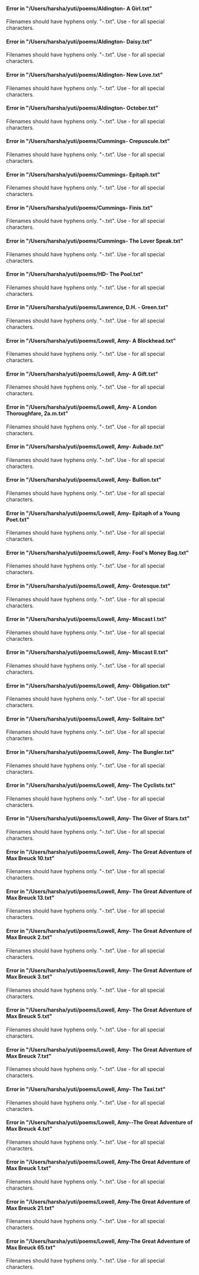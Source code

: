 #### Error in "/Users/harsha/yuti/poems/Aldington- A Girl.txt"
Filenames should have hyphens only. "<authorLastName>-<first-five-words-of-title>.txt". Use - for all special characters.

#### Error in "/Users/harsha/yuti/poems/Aldington- Daisy.txt"
Filenames should have hyphens only. "<authorLastName>-<first-five-words-of-title>.txt". Use - for all special characters.

#### Error in "/Users/harsha/yuti/poems/Aldington- New Love.txt"
Filenames should have hyphens only. "<authorLastName>-<first-five-words-of-title>.txt". Use - for all special characters.

#### Error in "/Users/harsha/yuti/poems/Aldington- October.txt"
Filenames should have hyphens only. "<authorLastName>-<first-five-words-of-title>.txt". Use - for all special characters.

#### Error in "/Users/harsha/yuti/poems/Cummings- Crepuscule.txt"
Filenames should have hyphens only. "<authorLastName>-<first-five-words-of-title>.txt". Use - for all special characters.

#### Error in "/Users/harsha/yuti/poems/Cummings- Epitaph.txt"
Filenames should have hyphens only. "<authorLastName>-<first-five-words-of-title>.txt". Use - for all special characters.

#### Error in "/Users/harsha/yuti/poems/Cummings- Finis.txt"
Filenames should have hyphens only. "<authorLastName>-<first-five-words-of-title>.txt". Use - for all special characters.

#### Error in "/Users/harsha/yuti/poems/Cummings- The Lover Speak.txt"
Filenames should have hyphens only. "<authorLastName>-<first-five-words-of-title>.txt". Use - for all special characters.

#### Error in "/Users/harsha/yuti/poems/HD- The Pool.txt"
Filenames should have hyphens only. "<authorLastName>-<first-five-words-of-title>.txt". Use - for all special characters.

#### Error in "/Users/harsha/yuti/poems/Lawrence, D.H. - Green.txt"
Filenames should have hyphens only. "<authorLastName>-<first-five-words-of-title>.txt". Use - for all special characters.

#### Error in "/Users/harsha/yuti/poems/Lowell, Amy- A Blockhead.txt"
Filenames should have hyphens only. "<authorLastName>-<first-five-words-of-title>.txt". Use - for all special characters.

#### Error in "/Users/harsha/yuti/poems/Lowell, Amy- A Gift.txt"
Filenames should have hyphens only. "<authorLastName>-<first-five-words-of-title>.txt". Use - for all special characters.

#### Error in "/Users/harsha/yuti/poems/Lowell, Amy- A London Thoroughfare, 2a.m.txt"
Filenames should have hyphens only. "<authorLastName>-<first-five-words-of-title>.txt". Use - for all special characters.

#### Error in "/Users/harsha/yuti/poems/Lowell, Amy- Aubade.txt"
Filenames should have hyphens only. "<authorLastName>-<first-five-words-of-title>.txt". Use - for all special characters.

#### Error in "/Users/harsha/yuti/poems/Lowell, Amy- Bullion.txt"
Filenames should have hyphens only. "<authorLastName>-<first-five-words-of-title>.txt". Use - for all special characters.

#### Error in "/Users/harsha/yuti/poems/Lowell, Amy- Epitaph of a Young Poet.txt"
Filenames should have hyphens only. "<authorLastName>-<first-five-words-of-title>.txt". Use - for all special characters.

#### Error in "/Users/harsha/yuti/poems/Lowell, Amy- Fool's Money Bag.txt"
Filenames should have hyphens only. "<authorLastName>-<first-five-words-of-title>.txt". Use - for all special characters.

#### Error in "/Users/harsha/yuti/poems/Lowell, Amy- Grotesque.txt"
Filenames should have hyphens only. "<authorLastName>-<first-five-words-of-title>.txt". Use - for all special characters.

#### Error in "/Users/harsha/yuti/poems/Lowell, Amy- Miscast I.txt"
Filenames should have hyphens only. "<authorLastName>-<first-five-words-of-title>.txt". Use - for all special characters.

#### Error in "/Users/harsha/yuti/poems/Lowell, Amy- Miscast II.txt"
Filenames should have hyphens only. "<authorLastName>-<first-five-words-of-title>.txt". Use - for all special characters.

#### Error in "/Users/harsha/yuti/poems/Lowell, Amy- Obligation.txt"
Filenames should have hyphens only. "<authorLastName>-<first-five-words-of-title>.txt". Use - for all special characters.

#### Error in "/Users/harsha/yuti/poems/Lowell, Amy- Solitaire.txt"
Filenames should have hyphens only. "<authorLastName>-<first-five-words-of-title>.txt". Use - for all special characters.

#### Error in "/Users/harsha/yuti/poems/Lowell, Amy- The Bungler.txt"
Filenames should have hyphens only. "<authorLastName>-<first-five-words-of-title>.txt". Use - for all special characters.

#### Error in "/Users/harsha/yuti/poems/Lowell, Amy- The Cyclists.txt"
Filenames should have hyphens only. "<authorLastName>-<first-five-words-of-title>.txt". Use - for all special characters.

#### Error in "/Users/harsha/yuti/poems/Lowell, Amy- The Giver of Stars.txt"
Filenames should have hyphens only. "<authorLastName>-<first-five-words-of-title>.txt". Use - for all special characters.

#### Error in "/Users/harsha/yuti/poems/Lowell, Amy- The Great Adventure of Max Breuck 10.txt"
Filenames should have hyphens only. "<authorLastName>-<first-five-words-of-title>.txt". Use - for all special characters.

#### Error in "/Users/harsha/yuti/poems/Lowell, Amy- The Great Adventure of Max Breuck 13.txt"
Filenames should have hyphens only. "<authorLastName>-<first-five-words-of-title>.txt". Use - for all special characters.

#### Error in "/Users/harsha/yuti/poems/Lowell, Amy- The Great Adventure of Max Breuck 2.txt"
Filenames should have hyphens only. "<authorLastName>-<first-five-words-of-title>.txt". Use - for all special characters.

#### Error in "/Users/harsha/yuti/poems/Lowell, Amy- The Great Adventure of Max Breuck 3.txt"
Filenames should have hyphens only. "<authorLastName>-<first-five-words-of-title>.txt". Use - for all special characters.

#### Error in "/Users/harsha/yuti/poems/Lowell, Amy- The Great Adventure of Max Breuck 5.txt"
Filenames should have hyphens only. "<authorLastName>-<first-five-words-of-title>.txt". Use - for all special characters.

#### Error in "/Users/harsha/yuti/poems/Lowell, Amy- The Great Adventure of Max Breuck 7.txt"
Filenames should have hyphens only. "<authorLastName>-<first-five-words-of-title>.txt". Use - for all special characters.

#### Error in "/Users/harsha/yuti/poems/Lowell, Amy- The Taxi.txt"
Filenames should have hyphens only. "<authorLastName>-<first-five-words-of-title>.txt". Use - for all special characters.

#### Error in "/Users/harsha/yuti/poems/Lowell, Amy--The Great Adventure of Max Breuck 4.txt"
Filenames should have hyphens only. "<authorLastName>-<first-five-words-of-title>.txt". Use - for all special characters.

#### Error in "/Users/harsha/yuti/poems/Lowell, Amy-The Great Adventure of Max Breuck 1.txt"
Filenames should have hyphens only. "<authorLastName>-<first-five-words-of-title>.txt". Use - for all special characters.

#### Error in "/Users/harsha/yuti/poems/Lowell, Amy-The Great Adventure of Max Breuck 21.txt"
Filenames should have hyphens only. "<authorLastName>-<first-five-words-of-title>.txt". Use - for all special characters.

#### Error in "/Users/harsha/yuti/poems/Lowell, Amy-The Great Adventure of Max Breuck 65.txt"
Filenames should have hyphens only. "<authorLastName>-<first-five-words-of-title>.txt". Use - for all special characters.

